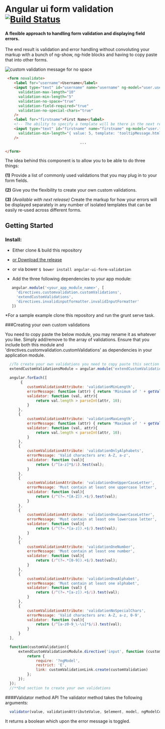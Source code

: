 # Angular ui form validation &nbsp;[![Build Status](https://travis-ci.org/nelsonomuto/angular-ui-form-validation.png?branch=master)](https://travis-ci.org/nelsonomuto/angular-ui-form-validation)

#### A flexible approach to handling form validation and displaying field errors.
The end result is validation and error handling without convoluting your markup with a bunch of ng-show, ng-hide blocks and having to copy paste that into other forms.

![custom validation message for no space](/errorMessageNoSpace.png "validation-no-space")
```html
 <form novalidate>    
    <label for="username">Username</label>
    <input type="text" id="username" name="username" ng-model="user.username"
      validation-max-length="10"
      validation-min-length="5"
      validation-no-space="true"
      validation-field-required="true"
      validation-no-special-chars="true"
    />
    <label for="firstname">First Name</label>
    <!-- The ability to specify a template will be there in the next release -->
    <input type="text" id="firstname" name="firstname" ng-model="user.firstname"
      validation-min-length="{ value: 5, template: 'tooltipMessage.html' }"  
    />
                                  ...

</form>
```
>
The idea behind this component is to allow you to be able to do three things:

**(1)** Provide a list of commonly used validations that you may plug in to your form fields.

**(2)** Give you the flexibility to create your own custom validations.


**(3)** _(Available with next release)_ Create the markup for how your errors will be displayed separately in any number of isolated templates that can be easily re-used across different forms. 

## Getting Started

### Install:
 - Either clone & build this repository
 - [or Download the release](https://github.com/nelsonomuto/angular-ui-form-validation/blob/master/dist/angular-ui-form-validation.js)
 - or via bower `$ bower install angular-ui-form-validation`
 
 - Add the three following dependencies to your app module:
 ```javascript
    angular.module('<your_app_module_name>', [
      'directives.customvalidation.customValidations',
      'extendCustomValidations',
      'directives.invalidinputformatter.invalidInputFormatter'
    ])
 ```

*For a sample example clone this repository and run the grunt serve task.

###Creating your own custom validations

  You need to copy paste the below module, you may rename it as whatever you like. Simply add/remove to the array of validations. Ensure that you include both this module and 'directives.customvalidation.customValidations' as dependencies in your application module.

  ```js
    //To create your own validations you need to copy paste this section
    extendCustomValidationsModule = angular.module('extendCustomValidationsModule', ['directives.customvalidation.customValidations']);

    angular.forEach([
         {
            customValidationAttribute: 'validationMinLength',
            errorMessage: function (attr) { return 'Minimum of ' + getValidationAttributeValue(attr) + ' characters'; },
            validator: function (val, attr){
                return val.length > parseInt(attr, 10);    
            }   
        },
        {
            customValidationAttribute: 'validationMaxLength',
            errorMessage: function (attr) { return 'Maximum of ' + getValidationAttributeValue(attr) + ' characters'; },
            validator: function (val, attr){
                return val.length < parseInt(attr, 10);
            }   
        },
        {
            customValidationAttribute: 'validationOnlyAlphabets',
            errorMessage: 'Valid characters are: A-Z, a-z',
            validator: function (val){
                return (/^[a-z]*$/i).test(val);    
            }
        },
        {
            customValidationAttribute: 'validationOneUpperCaseLetter',
            errorMessage: 'Must contain at least one uppercase letter',
            validator: function (val){
                return (/^(?=.*[A-Z]).+$/).test(val);    
            }
        },
        {
            customValidationAttribute: 'validationOneLowerCaseLetter',
            errorMessage: 'Must contain at least one lowercase letter',
            validator: function (val){
                return (/^(?=.*[a-z]).+$/).test(val);    
            }
        },
        {
            customValidationAttribute: 'validationOneNumber',
            errorMessage: 'Must contain at least one number',
            validator: function (val){
                return (/^(?=.*[0-9]).+$/).test(val);    
            }
        },
        {
            customValidationAttribute: 'validationOneAlphabet',
            errorMessage: 'Must contain at least one alphabet',
            validator: function (val) {
                return (/^(?=.*[a-z]).+$/i).test(val);    
            }
        },
        {
            customValidationAttribute: 'validationNoSpecialChars',
            errorMessage: 'Valid characters are: A-Z, a-z, 0-9',
            validator: function (val){
                return (/^[a-z0-9_\-\s]*$/i).test(val);
            }
        }
    ], 

    function(customValidation){
        extendCustomValidationsModule.directive('input', function (customValidationLink) {
            return {
                require: '?ngModel',
                restrict: 'E',
                link: customValidationLink.create(customValidation)
            };
        });   
    });
    //**End section to create your own validations
  ```
####Validator method API
  The validator method takes the following arguments:

  ```javascript
    validator(value, validationAttributeValue, $element, model, ngModelController) { return true; }    
  ```
  It returns a boolean which upon the error message is toggled.